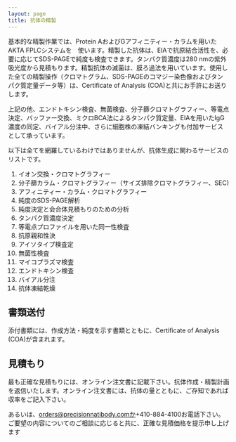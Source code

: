 ```yaml
---
layout: page
title: 抗体の精製
---
```

基本的な精製作業では、Protein AおよびGアフィニティー・カラムを用いたAKTA FPLCシステムを　使います。精製した抗体は、EIAで抗原結合活性を、必要に応じてSDS-PAGEで純度も検査できます。タンパク質濃度は280 nmの紫外吸光度から見積もります。精製抗体の滅菌は、膜ろ過法を用いています。使用した全ての精製操作（クロマトグラム、SDS-PAGEのコマジー染色像およびタンパク質定量データ等）は、Certificate of Analysis (COA)と共にお手許にお送りします。

上記の他、エンドトキシン検査、無菌検査、分子篩クロマトグラフィー、等電点決定、バッファー交換、ミクロBCA法によるタンパク質定量、EIAを用いたIgG濃度の同定、バイアル分注中、さらに細胞株の凍結バンキングも付加サービスとして承っています。

以下は全てを網羅しているわけではありませんが、抗体生成に関わるサービスのリストです。

1. イオン交換・クロマトグラフィー　
2. 分子篩カラム・クロマトグラフィー（サイズ排除クロマトグラフィー、SEC)
3. アフィニティー・カラム・クロマトグラフィー
4. 純度のSDS-PAGE解析
5. 純度決定と会合体見積もりのための分析
6. タンパク質濃度決定
7. 等電点プロファイルを用いた同一性検査
8. 抗原親和性決
9. アイソタイプ検査定
10. 無菌性検査
11. マイコプラズマ検査
12. エンドトキシン検査
13. バイアル分注
14. 抗体凍結乾燥

書類送付
-------
添付書類には、作成方法・純度を示す書類とともに、Certificate of Analysis (COA)が含まれます。

見積もり
-------
最も正確な見積もりには、オンライン注文書に記載下さい。抗体作成・精製計画を返信いたします。オンライン注文書には、抗体の量とともに、ご存知であれば収率をご記入下さい。

あるいは、orders@precisionnatibody.comか+410-884-4100お電話下さい。ご要望の内容についてのご相談に応じると共に、正確な見積価格を提示申し上げます